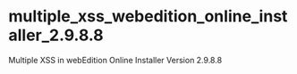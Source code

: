 # multiple_xss_webedition_online_installer_2.9.8.8
Multiple XSS in webEdition Online Installer Version 2.9.8.8
